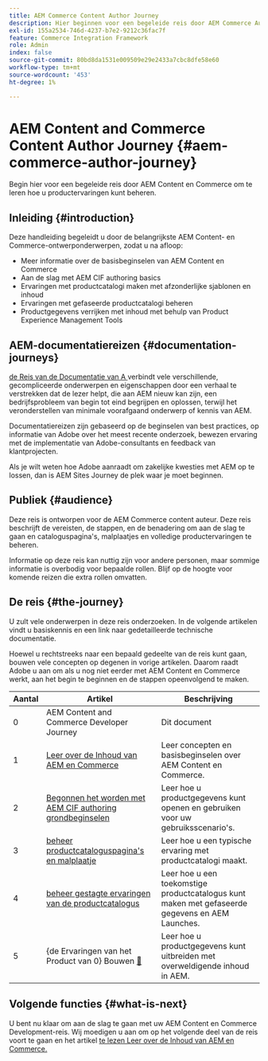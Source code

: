 ```yaml
---
title: AEM Commerce Content Author Journey
description: Hier beginnen voor een begeleide reis door AEM Commerce Authoring
exl-id: 155a2534-746d-4237-b7e2-9212c36fac7f
feature: Commerce Integration Framework
role: Admin
index: false
source-git-commit: 80bd8da1531e009509e29e2433a7cbc8dfe58e60
workflow-type: tm+mt
source-wordcount: '453'
ht-degree: 1%

---
```



# AEM Content and Commerce Content Author Journey {#aem-commerce-author-journey}

Begin hier voor een begeleide reis door AEM Content en Commerce om te leren hoe u productervaringen kunt beheren.

## Inleiding {#introduction}

Deze handleiding begeleidt u door de belangrijkste AEM Content- en Commerce-ontwerponderwerpen, zodat u na afloop:

* Meer informatie over de basisbeginselen van AEM Content en Commerce
* Aan de slag met AEM CIF authoring basics
* Ervaringen met productcatalogi maken met afzonderlijke sjablonen en inhoud
* Ervaringen met gefaseerde productcatalogi beheren
* Productgegevens verrijken met inhoud met behulp van Product Experience Management Tools

## AEM-documentatiereizen {#documentation-journeys}

[ de Reis van de Documentatie van A ](/help/journey-documentation/documentation-journeys.md) verbindt vele verschillende, gecompliceerde onderwerpen en eigenschappen door een verhaal te verstrekken dat de lezer helpt, die aan AEM nieuw kan zijn, een bedrijfsprobleem van begin tot eind begrijpen en oplossen, terwijl het veronderstellen van minimale voorafgaand onderwerp of kennis van AEM.

Documentatiereizen zijn gebaseerd op de beginselen van best practices, op informatie van Adobe over het meest recente onderzoek, bewezen ervaring met de implementatie van Adobe-consultants en feedback van klantprojecten.

Als je wilt weten hoe Adobe aanraadt om zakelijke kwesties met AEM op te lossen, dan is AEM Sites Journey de plek waar je moet beginnen.

## Publiek {#audience}

Deze reis is ontworpen voor de AEM Commerce content auteur. Deze reis beschrijft de vereisten, de stappen, en de benadering om aan de slag te gaan en cataloguspagina&#39;s, malplaatjes en volledige productervaringen te beheren.

Informatie op deze reis kan nuttig zijn voor andere personen, maar sommige informatie is overbodig voor bepaalde rollen. Blijf op de hoogte voor komende reizen die extra rollen omvatten.

## De reis {#the-journey}

U zult vele onderwerpen in deze reis onderzoeken. In de volgende artikelen vindt u basiskennis en een link naar gedetailleerde technische documentatie.

Hoewel u rechtstreeks naar een bepaald gedeelte van de reis kunt gaan, bouwen vele concepten op degenen in vorige artikelen. Daarom raadt Adobe u aan om als u nog niet eerder met AEM Content en Commerce werkt, aan het begin te beginnen en de stappen opeenvolgend te maken.

| Aantal | Artikel | Beschrijving |
|---|---|---|
| 0 | AEM Content and Commerce Developer Journey | Dit document |
| 1 | [ Leer over de Inhoud van AEM en Commerce ](/help/commerce-cloud/introduction.md) | Leer concepten en basisbeginselen over AEM Content en Commerce. |
| 2 | [ Begonnen het worden met AEM CIF authoring grondbeginselen ](getting-started.md) | Leer hoe u productgegevens kunt openen en gebruiken voor uw gebruiksscenario&#39;s. |
| 3 | [ beheer productcataloguspagina&#39;s en malplaatje ](catalog-templates.md) | Leer hoe u een typische ervaring met productcatalogi maakt. |
| 4 | [ beheer gestagte ervaringen van de productcatalogus ](staged-catalog.md) | Leer hoe u een toekomstige productcatalogus kunt maken met gefaseerde gegevens en AEM Launches. |
| 5 | {de Ervaringen van het Product van 0} Bouwen [&#128279;](product-experience-management.md) | Leer hoe u productgegevens kunt uitbreiden met overweldigende inhoud in AEM. |

## Volgende functies {#what-is-next}

U bent nu klaar om aan de slag te gaan met uw AEM Content en Commerce Development-reis. Wij moedigen u aan om op het volgende deel van de reis voort te gaan en het artikel [ te lezen Leer over de Inhoud van AEM en Commerce.](/help/commerce-cloud/cif-storefront/introduction.md)
